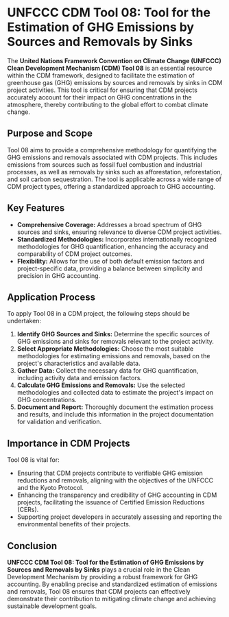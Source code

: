 # UNFCCC CDM Tool 08: Tool for the Estimation of GHG Emissions by Sources and Removals by Sinks

The **United Nations Framework Convention on Climate Change (UNFCCC) Clean Development Mechanism (CDM) Tool 08** is an essential resource within the CDM framework, designed to facilitate the estimation of greenhouse gas (GHG) emissions by sources and removals by sinks in CDM project activities. This tool is critical for ensuring that CDM projects accurately account for their impact on GHG concentrations in the atmosphere, thereby contributing to the global effort to combat climate change.

## Purpose and Scope

Tool 08 aims to provide a comprehensive methodology for quantifying the GHG emissions and removals associated with CDM projects. This includes emissions from sources such as fossil fuel combustion and industrial processes, as well as removals by sinks such as afforestation, reforestation, and soil carbon sequestration. The tool is applicable across a wide range of CDM project types, offering a standardized approach to GHG accounting.

## Key Features

- **Comprehensive Coverage:** Addresses a broad spectrum of GHG sources and sinks, ensuring relevance to diverse CDM project activities.
- **Standardized Methodologies:** Incorporates internationally recognized methodologies for GHG quantification, enhancing the accuracy and comparability of CDM project outcomes.
- **Flexibility:** Allows for the use of both default emission factors and project-specific data, providing a balance between simplicity and precision in GHG accounting.

## Application Process

To apply Tool 08 in a CDM project, the following steps should be undertaken:

1. **Identify GHG Sources and Sinks:** Determine the specific sources of GHG emissions and sinks for removals relevant to the project activity.
2. **Select Appropriate Methodologies:** Choose the most suitable methodologies for estimating emissions and removals, based on the project's characteristics and available data.
3. **Gather Data:** Collect the necessary data for GHG quantification, including activity data and emission factors.
4. **Calculate GHG Emissions and Removals:** Use the selected methodologies and collected data to estimate the project's impact on GHG concentrations.
5. **Document and Report:** Thoroughly document the estimation process and results, and include this information in the project documentation for validation and verification.

## Importance in CDM Projects

Tool 08 is vital for:

- Ensuring that CDM projects contribute to verifiable GHG emission reductions and removals, aligning with the objectives of the UNFCCC and the Kyoto Protocol.
- Enhancing the transparency and credibility of GHG accounting in CDM projects, facilitating the issuance of Certified Emission Reductions (CERs).
- Supporting project developers in accurately assessing and reporting the environmental benefits of their projects.

## Conclusion

**UNFCCC CDM Tool 08: Tool for the Estimation of GHG Emissions by Sources and Removals by Sinks** plays a crucial role in the Clean Development Mechanism by providing a robust framework for GHG accounting. By enabling precise and standardized estimation of emissions and removals, Tool 08 ensures that CDM projects can effectively demonstrate their contribution to mitigating climate change and achieving sustainable development goals.
